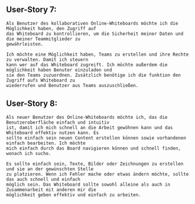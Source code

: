 ## User-Story 7:
    Als Benutzer des kollaborativen Online-Whiteboards möchte ich die Möglichkeit haben, den Zugriff auf
    das Whiteboard zu kontrollieren, um die Sicherheit meiner Daten und die meiner Teammitglieder zu
    gewährleisten.

    Ich möchte eine Möglichkeit haben, Teams zu erstellen und ihre Rechte zu verwalten. Damit ich steuern
    kann wer auf das Whiteboard zugreift. Ich möchte außerdem die möglichkeit haben Benuter einzuladen und 
    sie den Teams zuzuordnen. Zusätzlich benötige ich die funktion den Zugriff aufs Whiteboard zu 
    wiederrufen und Benutzer aus Teams auszuschließen.

## User-Story 8:
    Als neuer Benutzer des Online-Whiteboards möchte ich, das die Benutzeroberfläche einfach und intuitiv 
    ist, damit ich mich schnell an die Arbeit gewöhnen kann und das Whiteboard effektiv nutzen kann. Es 
    sollte einfach sein neuen Content erstellen können sowie vorhandenen einfach bearbeiten. Ich möchte 
    mich einfach durch das Board navigieren können und schnell finden, wonach ich suche.

    Es sollte einfach sein, Texte, Bilder oder Zeichnungen zu erstellen und sie an der gewünschten Stelle 
    zu platzieren. Wenn ich Fehler mache oder etwas ändern möchte, sollte das auch schnell und einfach 
    möglich sein. Das Whiteboard sollte sowohl alleine als auch in Zusammenarbeit mit anderen mir die 
    möglichkeit geben effektiv und einfach zu arbeiten.
